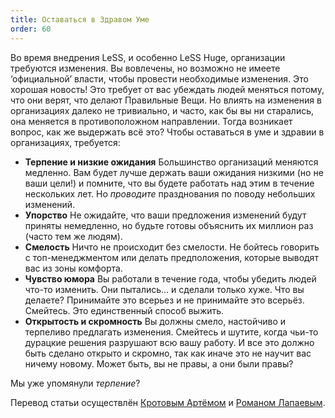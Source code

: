 ```yaml
---
title: Оставаться в Здравом Уме
order: 60
---
```


Во время внедрения LeSS, и особенно LeSS Huge, организации требуются изменения. Вы вовлечены, но возможно не имеете ‘официальной’ власти, чтобы провести необходимые изменения. Это хорошая новость! Это требует от вас убеждать людей меняться потому, что они верят, что делают Правильные Вещи. Но влиять на изменения в организациях далеко не тривиально, и часто, как бы вы ни старались, она меняется в противоположном направлении. Тогда возникает вопрос, как же выдержать всё это? Чтобы оставаться в уме и здравии в организациях, требуется:

* **Терпение и низкие ожидания**
  Большинство организаций меняются медленно. Вам будет лучше держать ваши ожидания низкими (но не ваши цели!) и помните, что вы будете работать над этим в течение нескольких лет. Но *проводите* празднования по поводу небольших изменений.
* **Упорство**
  Не ожидайте, что ваши предложения изменений будут приняты немедленно, но будьте готовы объяснить их миллион раз (часто тем же людям).
* **Смелость**
  Ничто не происходит без смелости. Не бойтесь говорить с топ-менеджментом или делать предположения, которые выводят вас из зоны комфорта.
* **Чувство юмора**
  Вы работали в течение года, чтобы убедить людей что-то изменить. Они пытались... и сделали только хуже. Что вы делаете? Принимайте это всерьез и не принимайте это всерьёз. Смейтесь. Это единственный способ выжить.
* **Открытость и скромность**
  Вы должны смело, настойчиво и терпеливо предлагать изменения. Смейтесь и шутите, когда чьи-то дурацкие решения разрушают всю вашу работу. И все это должно быть сделано открыто и скромно, так как иначе это не научит вас ничему новому. Может быть, вы не правы, а они были правы?

Мы уже упомянули *терпение*?

Перевод статьи осуществлён [Кротовым Артёмом](https://www.facebook.com/artem.v.krotov) и [Романом Лапаевым](https://www.linkedin.com/in/romanlapaev).